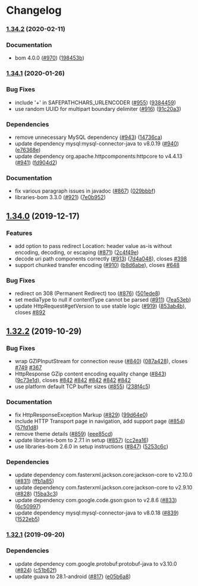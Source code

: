 # Changelog

### [1.34.2](https://www.github.com/googleapis/google-http-java-client/compare/v1.34.1...v1.34.2) (2020-02-11)


### Documentation

* bom 4.0.0 ([#970](https://www.github.com/googleapis/google-http-java-client/issues/970)) ([198453b](https://www.github.com/googleapis/google-http-java-client/commit/198453b8b9e0765439ac430deaf10ef9df084665))

### [1.34.1](https://www.github.com/googleapis/google-http-java-client/compare/v1.34.0...v1.34.1) (2020-01-26)


### Bug Fixes

* include '+' in SAFEPATHCHARS_URLENCODER ([#955](https://www.github.com/googleapis/google-http-java-client/issues/955)) ([9384459](https://www.github.com/googleapis/google-http-java-client/commit/9384459015b37e1671aebadc4b8c25dc9e1e033f))
* use random UUID for multipart boundary delimiter ([#916](https://www.github.com/googleapis/google-http-java-client/issues/916)) ([91c20a3](https://www.github.com/googleapis/google-http-java-client/commit/91c20a3dfb654e85104b1c09a0b2befbae356c19))


### Dependencies

* remove unnecessary MySQL dependency ([#943](https://www.github.com/googleapis/google-http-java-client/issues/943)) ([14736ca](https://www.github.com/googleapis/google-http-java-client/commit/14736cab3dc060ea5b60522ea587cfaf66f29699))
* update dependency mysql:mysql-connector-java to v8.0.19 ([#940](https://www.github.com/googleapis/google-http-java-client/issues/940)) ([e76368e](https://www.github.com/googleapis/google-http-java-client/commit/e76368ef9479a3bf06f7c7cb878d4e8e241bb58c))
* update dependency org.apache.httpcomponents:httpcore to v4.4.13 ([#941](https://www.github.com/googleapis/google-http-java-client/issues/941)) ([fd904d2](https://www.github.com/googleapis/google-http-java-client/commit/fd904d26d67b06fac807d38f8fe4141891ef0330))


### Documentation

* fix various paragraph issues in javadoc ([#867](https://www.github.com/googleapis/google-http-java-client/issues/867)) ([029bbbf](https://www.github.com/googleapis/google-http-java-client/commit/029bbbfb5ddfefe64e64ecca4b1413ae1c93ddd8))
* libraries-bom 3.3.0 ([#921](https://www.github.com/googleapis/google-http-java-client/issues/921)) ([7e0b952](https://www.github.com/googleapis/google-http-java-client/commit/7e0b952a0d9c84ac43dff43914567c98f3e81f66))

## [1.34.0](https://www.github.com/googleapis/google-http-java-client/compare/v1.33.0...v1.34.0) (2019-12-17)


### Features

* add option to pass redirect Location: header value as-is without encoding, decoding, or escaping ([#871](https://www.github.com/googleapis/google-http-java-client/issues/871)) ([2c4f49e](https://www.github.com/googleapis/google-http-java-client/commit/2c4f49e0e5f9c6b8f21f35edae373eaada87119b))
* decode uri path components correctly ([#913](https://www.github.com/googleapis/google-http-java-client/issues/913)) ([7d4a048](https://www.github.com/googleapis/google-http-java-client/commit/7d4a048233d0d3e7c0266b7faaac9f61141aeef9)), closes [#398](https://www.github.com/googleapis/google-http-java-client/issues/398)
* support chunked transfer encoding ([#910](https://www.github.com/googleapis/google-http-java-client/issues/910)) ([b8d6abe](https://www.github.com/googleapis/google-http-java-client/commit/b8d6abe0367bd497b68831263753ad262914aa97)), closes [#648](https://www.github.com/googleapis/google-http-java-client/issues/648)


### Bug Fixes

* redirect on 308 (Permanent Redirect) too ([#876](https://www.github.com/googleapis/google-http-java-client/issues/876)) ([501ede8](https://www.github.com/googleapis/google-http-java-client/commit/501ede83ef332207f0ed67c3d7120b20a1416cec))
* set mediaType to null if contentType cannot be parsed ([#911](https://www.github.com/googleapis/google-http-java-client/issues/911)) ([7ea53eb](https://www.github.com/googleapis/google-http-java-client/commit/7ea53ebdb641a9611cbf5736c55f08a83606101e))
* update HttpRequest#getVersion to use stable logic ([#919](https://www.github.com/googleapis/google-http-java-client/issues/919)) ([853ab4b](https://www.github.com/googleapis/google-http-java-client/commit/853ab4ba1bd81420f7b236c2c8f40c4a253a482e)), closes [#892](https://www.github.com/googleapis/google-http-java-client/issues/892)

## [1.32.2](https://www.github.com/googleapis/google-http-java-client/compare/v1.32.1...v1.32.2) (2019-10-29)


### Bug Fixes

* wrap GZIPInputStream for connection reuse ([#840](https://www.github.com/googleapis/google-http-java-client/issues/840)) ([087a428](https://www.github.com/googleapis/google-http-java-client/commit/087a428390a334bd761a8a3d66475aa4dde72ed1)), closes [#749](https://www.github.com/googleapis/google-http-java-client/issues/749) [#367](https://www.github.com/googleapis/google-http-java-client/issues/367)
* HttpResponse GZip content encoding equality change ([#843](https://www.github.com/googleapis/google-http-java-client/issues/843)) ([9c73e1d](https://www.github.com/googleapis/google-http-java-client/commit/9c73e1db7ab371c57ff6246fa39fa514051ef99c)), closes [#842](https://www.github.com/googleapis/google-http-java-client/issues/842) [#842](https://www.github.com/googleapis/google-http-java-client/issues/842) [#842](https://www.github.com/googleapis/google-http-java-client/issues/842) [#842](https://www.github.com/googleapis/google-http-java-client/issues/842) [#842](https://www.github.com/googleapis/google-http-java-client/issues/842)
* use platform default TCP buffer sizes ([#855](https://www.github.com/googleapis/google-http-java-client/issues/855)) ([238f4c5](https://www.github.com/googleapis/google-http-java-client/commit/238f4c52086defc5a055f2e8d91e7450454d5792))



### Documentation

* fix HttpResponseException Markup ([#829](https://www.github.com/googleapis/google-http-java-client/issues/829)) ([99d64e0](https://www.github.com/googleapis/google-http-java-client/commit/99d64e0d88bdcc3b00d54ee9370e052e5f949680))
* include HTTP Transport page in navigation, add support page ([#854](https://www.github.com/googleapis/google-http-java-client/issues/854)) ([57fd1d8](https://www.github.com/googleapis/google-http-java-client/commit/57fd1d859dad486b37b4b4c4ccda5c7f8fa1b356))
* remove theme details ([#859](https://www.github.com/googleapis/google-http-java-client/issues/859)) ([eee85cd](https://www.github.com/googleapis/google-http-java-client/commit/eee85cd8aaaacd6e38271841a6eafe27a0c9d6ec))
* update libraries-bom to 2.7.1 in setup ([#857](https://www.github.com/googleapis/google-http-java-client/issues/857)) ([cc2ea16](https://www.github.com/googleapis/google-http-java-client/commit/cc2ea1697aceb5d3693b02fa87b0f8379f5d7a2b))
* use libraries-bom 2.6.0 in setup instructions ([#847](https://www.github.com/googleapis/google-http-java-client/issues/847)) ([5253c6c](https://www.github.com/googleapis/google-http-java-client/commit/5253c6c5e2b2312206000fd887fe6f0d89a26570))


### Dependencies

* update dependency com.fasterxml.jackson.core:jackson-core to v2.10.0 ([#831](https://www.github.com/googleapis/google-http-java-client/issues/831)) ([ffb1a85](https://www.github.com/googleapis/google-http-java-client/commit/ffb1a857a31948472b2b62ff4f47905fa60fe1e2))
* update dependency com.fasterxml.jackson.core:jackson-core to v2.9.10 ([#828](https://www.github.com/googleapis/google-http-java-client/issues/828)) ([15ba3c3](https://www.github.com/googleapis/google-http-java-client/commit/15ba3c3f7cee9e2e5362d69c1278f45531e56581))
* update dependency com.google.code.gson:gson to v2.8.6 ([#833](https://www.github.com/googleapis/google-http-java-client/issues/833)) ([6c50997](https://www.github.com/googleapis/google-http-java-client/commit/6c50997361fee875d6b7e6db90e70d41622fc04c))
* update dependency mysql:mysql-connector-java to v8.0.18 ([#839](https://www.github.com/googleapis/google-http-java-client/issues/839)) ([1522eb5](https://www.github.com/googleapis/google-http-java-client/commit/1522eb5c011b4f20199e2ec8cb5ec58d10cc399a))

### [1.32.1](https://www.github.com/googleapis/google-http-java-client/compare/v1.32.0...v1.32.1) (2019-09-20)


### Dependencies

* update dependency com.google.protobuf:protobuf-java to v3.10.0 ([#824](https://www.github.com/googleapis/google-http-java-client/issues/824)) ([c51b62f](https://www.github.com/googleapis/google-http-java-client/commit/c51b62f))
* update guava to 28.1-android ([#817](https://www.github.com/googleapis/google-http-java-client/issues/817)) ([e05b6a8](https://www.github.com/googleapis/google-http-java-client/commit/e05b6a8))
